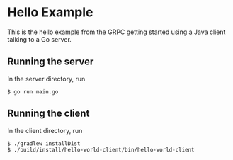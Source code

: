 # Hello Example

This is the hello example from the GRPC getting started using a Java client talking to a Go server.

## Running the server

In the server directory, run 

```console
$ go run main.go 
```

## Running the client

In the client directory, run

```console
$ ./gradlew installDist
$ ./build/install/hello-world-client/bin/hello-world-client
```

